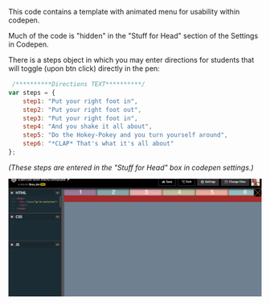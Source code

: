 This code contains a template with animated menu for usability within codepen.

Much of the code is "hidden" in the "Stuff for Head" section of the Settings in Codepen.

There is a steps object in which you may enter directions for students that will toggle (upon btn click) directly in the pen:

```javascript
 /**********Directions TEXT**********/
var steps = {
    step1: "Put your right foot in",
    step2: "Put your right foot out",
    step3: "Put your right foot in",
    step4: "And you shake it all about",
    step5: "Do the Hokey-Pokey and you turn yourself around",
    step6: "*CLAP* That's what it's all about"
};
```

*(These steps are entered in the "Stuff for Head" box in codepen settings.)*

![menu pic](../readmeImg/menuview.jpg "menu view")

